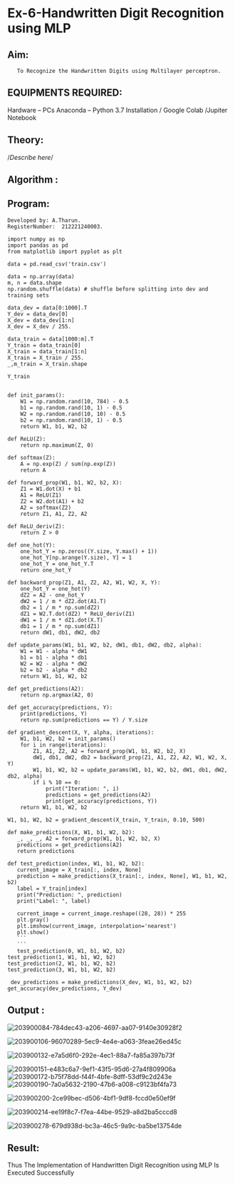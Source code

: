 # Ex-6-Handwritten Digit Recognition using MLP
## Aim:
       To Recognize the Handwritten Digits using Multilayer perceptron.
##  EQUIPMENTS REQUIRED:
Hardware – PCs
Anaconda – Python 3.7 Installation / Google Colab /Jupiter Notebook
## Theory:
/*Describe here*/


## Algorithm :


## Program:
```
Developed by: A.Tharun. 
RegisterNumber:  212221240003.
```
```
import numpy as np
import pandas as pd
from matplotlib import pyplot as plt

data = pd.read_csv('train.csv')

```
```
data = np.array(data)
m, n = data.shape
np.random.shuffle(data) # shuffle before splitting into dev and training sets

data_dev = data[0:1000].T
Y_dev = data_dev[0]
X_dev = data_dev[1:n]
X_dev = X_dev / 255.

data_train = data[1000:m].T
Y_train = data_train[0]
X_train = data_train[1:n]
X_train = X_train / 255.
_,m_train = X_train.shape

```
```
Y_train
```
```

def init_params():
    W1 = np.random.rand(10, 784) - 0.5
    b1 = np.random.rand(10, 1) - 0.5
    W2 = np.random.rand(10, 10) - 0.5
    b2 = np.random.rand(10, 1) - 0.5
    return W1, b1, W2, b2

def ReLU(Z):
    return np.maximum(Z, 0)

def softmax(Z):
    A = np.exp(Z) / sum(np.exp(Z))
    return A
    
def forward_prop(W1, b1, W2, b2, X):
    Z1 = W1.dot(X) + b1
    A1 = ReLU(Z1)
    Z2 = W2.dot(A1) + b2
    A2 = softmax(Z2)
    return Z1, A1, Z2, A2

def ReLU_deriv(Z):
    return Z > 0

def one_hot(Y):
    one_hot_Y = np.zeros((Y.size, Y.max() + 1))
    one_hot_Y[np.arange(Y.size), Y] = 1
    one_hot_Y = one_hot_Y.T
    return one_hot_Y

def backward_prop(Z1, A1, Z2, A2, W1, W2, X, Y):
    one_hot_Y = one_hot(Y)
    dZ2 = A2 - one_hot_Y
    dW2 = 1 / m * dZ2.dot(A1.T)
    db2 = 1 / m * np.sum(dZ2)
    dZ1 = W2.T.dot(dZ2) * ReLU_deriv(Z1)
    dW1 = 1 / m * dZ1.dot(X.T)
    db1 = 1 / m * np.sum(dZ1)
    return dW1, db1, dW2, db2

def update_params(W1, b1, W2, b2, dW1, db1, dW2, db2, alpha):
    W1 = W1 - alpha * dW1
    b1 = b1 - alpha * db1    
    W2 = W2 - alpha * dW2  
    b2 = b2 - alpha * db2    
    return W1, b1, W2, b2
```
```
def get_predictions(A2):
    return np.argmax(A2, 0)

def get_accuracy(predictions, Y):
    print(predictions, Y)
    return np.sum(predictions == Y) / Y.size

def gradient_descent(X, Y, alpha, iterations):
    W1, b1, W2, b2 = init_params()
    for i in range(iterations):
        Z1, A1, Z2, A2 = forward_prop(W1, b1, W2, b2, X)
        dW1, db1, dW2, db2 = backward_prop(Z1, A1, Z2, A2, W1, W2, X, Y)
        W1, b1, W2, b2 = update_params(W1, b1, W2, b2, dW1, db1, dW2, db2, alpha)
        if i % 10 == 0:
            print("Iteration: ", i)
            predictions = get_predictions(A2)
            print(get_accuracy(predictions, Y))
    return W1, b1, W2, b2
 ```
 ```
 W1, b1, W2, b2 = gradient_descent(X_train, Y_train, 0.10, 500)
 ```
 ```
 def make_predictions(X, W1, b1, W2, b2):
    _, _, _, A2 = forward_prop(W1, b1, W2, b2, X)
    predictions = get_predictions(A2)
    return predictions

def test_prediction(index, W1, b1, W2, b2):
    current_image = X_train[:, index, None]
    prediction = make_predictions(X_train[:, index, None], W1, b1, W2, b2)
    label = Y_train[index]
    print("Prediction: ", prediction)
    print("Label: ", label)
    
    current_image = current_image.reshape((28, 28)) * 255
    plt.gray()
    plt.imshow(current_image, interpolation='nearest')
    plt.show()
    ```
    ```
    test_prediction(0, W1, b1, W2, b2)
test_prediction(1, W1, b1, W2, b2)
test_prediction(2, W1, b1, W2, b2)
test_prediction(3, W1, b1, W2, b2)
```
```
 dev_predictions = make_predictions(X_dev, W1, b1, W2, b2)
get_accuracy(dev_predictions, Y_dev)
```

## Output :

![203900084-784dec43-a206-4697-aa07-9140e30928f2](https://user-images.githubusercontent.com/94165377/204083403-cd067fd9-6630-4b0f-8d26-56cf6434f7da.jpg)



![203900106-96070289-5ec9-4e4e-a063-3feae26ed45c](https://user-images.githubusercontent.com/94165377/204083404-269e76c8-73c7-477d-bbf5-469d94425a52.jpg)

![203900132-e7a5d6f0-292e-4ec1-88a7-fa85a397b73f](https://user-images.githubusercontent.com/94165377/204083405-8d5bb281-6577-4a08-b427-de7214a024b4.jpg)


![203900151-e483c6a7-9ef1-43f5-95d6-27a4f809906a](https://user-images.githubusercontent.com/94165377/204083410-730a933b-ffd3-4b7f-bd70-f217cff6b4e3.jpg)
![203900172-b75f78dd-f44f-4bfe-8dff-53df9c2d243e](https://user-images.githubusercontent.com/94165377/204083412-0ff30682-004d-4ed0-9309-bd6564cf5906.jpg)
![203900190-7a0a5632-2190-47b6-a008-c9123bf4fa73](https://user-images.githubusercontent.com/94165377/204083417-386c31cc-7f85-4398-b3af-891b7e25696c.jpg)

![203900200-2ce99bec-d506-4bf1-9df8-fccd0e50ef9f](https://user-images.githubusercontent.com/94165377/204083428-71044a03-ff45-4596-a19c-182f55b05193.jpg)

![203900214-ee19f8c7-f7ea-44be-9529-a8d2ba5cccd8](https://user-images.githubusercontent.com/94165377/204083441-e3b1fad0-4074-4682-869e-b030214cc9c1.jpg)

![203900278-679d938d-bc3a-46c5-9a9c-ba5be13754de](https://user-images.githubusercontent.com/94165377/204083444-8729e058-f9d6-4569-b6f0-37b4baa30685.jpg)



## Result:
Thus The Implementation of Handwritten Digit Recognition using MLP Is Executed Successfully
